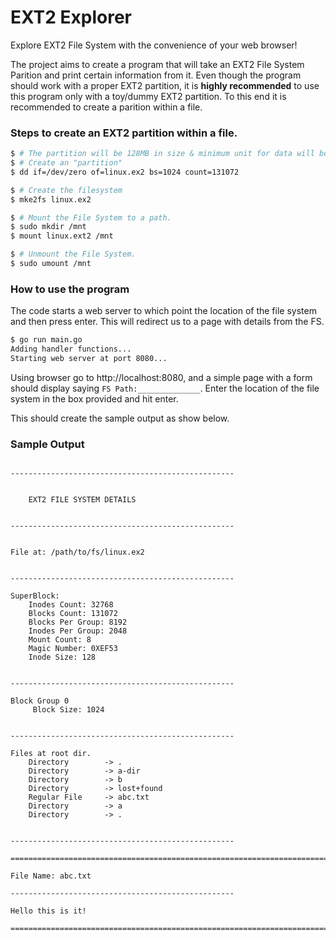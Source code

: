 # EXT2 Explorer
Explore EXT2 File System with the convenience of your web browser!

The project aims to create a program that will take an EXT2 File System Parition and print certain information from it.
Even though the program should work with a proper EXT2 partition, it is **highly recommended** to use this program only with a toy/dummy EXT2 partition. To this end it is recommended to create a parition within a file.

### Steps to create an EXT2 partition within a file.
```bash
$ # The partition will be 128MB in size & minimum unit for data will be 1024 bytes.
$ # Create an "partition"
$ dd if=/dev/zero of=linux.ex2 bs=1024 count=131072

$ # Create the filesystem
$ mke2fs linux.ex2

$ # Mount the File System to a path.
$ sudo mkdir /mnt
$ mount linux.ext2 /mnt

$ # Unmount the File System.
$ sudo umount /mnt
```

### How to use the program
The code starts a web server to which point the location of the file system and then press enter. This will redirect us to a page with details from the FS.

```bash
$ go run main.go
Adding handler functions...
Starting web server at port 8080...
```

Using browser go to http://localhost:8080, and a simple page with a form should display saying `FS Path:______________`. Enter the location of the file system in the box provided and hit enter.

This should create the sample output as show below.



### Sample Output
```

--------------------------------------------------


	EXT2 FILE SYSTEM DETAILS


--------------------------------------------------


File at: /path/to/fs/linux.ex2


--------------------------------------------------

SuperBlock:
 	Inodes Count: 32768
	Blocks Count: 131072
	Blocks Per Group: 8192
	Inodes Per Group: 2048
	Mount Count: 8
	Magic Number: 0XEF53
	Inode Size: 128


--------------------------------------------------

Block Group 0
	 Block Size: 1024


--------------------------------------------------

Files at root dir.
	Directory        ->	.
	Directory        ->	a-dir
	Directory        ->	b
	Directory        ->	lost+found
	Regular File     ->	abc.txt
	Directory        ->	a
	Directory        ->	.


--------------------------------------------------

====================================================================================================

File Name: abc.txt

--------------------------------------------------

Hello this is it!

====================================================================================================
```
